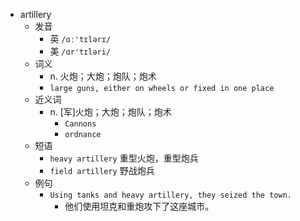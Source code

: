 - artillery
  - 发音
    - 英 `/ɑː'tɪlərɪ/`
    - 美 `/ɑr'tɪləri/`
  - 词义
    - n. 火炮；大炮；炮队；炮术
    - `large guns, either on wheels or fixed in one place`
  - 近义词
    - n. [军]火炮；大炮；炮队；炮术
      - `Cannons`
      - `ordnance`
  - 短语
    - `heavy artillery` 重型火炮，重型炮兵 
    - `field artillery` 野战炮兵 
  - 例句
    - `Using tanks and heavy artillery, they seized the town.`
      - 他们使用坦克和重炮攻下了这座城市。

